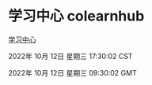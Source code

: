 # 学习中心 colearnhub
[学习中心](http://27.19.33.125:56308/colearnhub/)

2022年 10月 12日 星期三 17:30:02 CST

2022年 10月 12日 星期三 09:30:02 GMT
